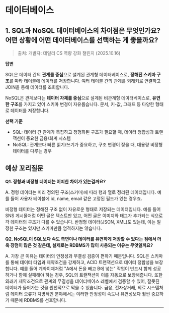 # 데이터베이스

## 1. SQL과 NoSQL 데이터베이스의 차이점은 무엇인가요? 어떤 상황에 어떤 데이터베이스를 선택하는 게 좋을까요?
> 출처: 개발자: 데일리 CS 역량 강화 챌린지 (2025.10.16)

**답변**

SQL은 데이터 간의 **관계를 중심**으로 설계된 관계형 데이터베이스로, **정해진 스키마 구조**를 따라 테이블에 데이터를 저장합니다. 여러 테이블 간의 관계를 외래키로 연결하고 JOIN을 통해 데이터를 조회합니다.

NoSQL은 관계보다는 **데이터 자체를 중심**으로 설계된 비관계형 데이터베이스로, **유연한 구조**를 가지고 있어 스키마 변경이 자유롭습니다. 문서, 키-값, 그래프 등 다양한 형태로 데이터를 저장합니다.

**선택 기준**
- SQL: 데이터 간 관계가 복잡하고 정형화된 구조가 필요할 때, 데이터 정합성과 트랜잭션이 중요한 금융/회계 시스템
- NoSQL: 관계보다 빠른 읽기/쓰기가 중요하고, 구조 변경이 잦을 때, 대용량 비정형 데이터를 다루는 경우


## **예상 꼬리질문**

**Q1. 정형과 비정형 데이터는 어떠한 차이가 있는걸까요?**

A. 정형 데이터는 미리 정의된 구조(스키마)에 따라 행과 열로 정리된 데이터입니다. 예를 들어 사용자 테이블에 id, name, email 같은 고정된 필드가 있는 경우죠. 

비정형 데이터는 정해진 구조 없이 자유로운 형태로 저장되는 데이터입니다. 예를 들어 SNS 게시물처럼 어떤 글은 텍스트만 있고, 어떤 글은 이미지와 태그가 추가되는 식으로 각 데이터의 구조가 다를 수 있습니다. 반정형 데이터(JSON, XML)도 있는데, 이는 일정한 구조는 있지만 스키마만큼 엄격하지는 않습니다.


**Q2. NoSQL이 SQL보다 속도 측면이나 데이터를 유연하게 저장할 수 있다는 점에서 더욱 장점이 많은 것 같은데, 실제로는 RDBMS가 많이 사용되는 이유는 무엇일까요?**

A. 가장 큰 이유는 데이터의 안정성과 무결성 검증이 편하기 때문입니다.
SQL은 스키마를 통해 데이터 타입과 제약조건을 강제하고, ACID 트랜잭션으로 데이터 정합성을 보장합니다. 예를 들어 계좌이체처럼 "A에서 돈을 빼고 B에 넣는" 작업이 반드시 함께 성공하거나 함께 실패해야 하는 경우, SQL의 트랜잭션이 이를 자동으로 보장해줍니다.
또한 외래키 제약조건으로 관계의 무결성을 데이터베이스 레벨에서 검증할 수 있어, 잘못된 데이터가 들어가는 것을 원천적으로 막을 수 있습니다.
금융, 전자상거래, 의료 시스템처럼 데이터 오류가 치명적인 분야에서는 이러한 안정성이 속도나 유연성보다 훨씬 중요하기 때문에 RDBMS를 선호합니다.

---
